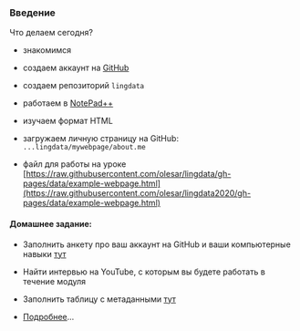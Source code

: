 ### Введение   

Что делаем сегодня?

* знакомимся  

* создаем аккаунт на [GitHub](github.com)  

* создаем репозиторий `lingdata`  

* работаем в [NotePad++]()  

* изучаем формат HTML  

* загружаем личную страницу на GitHub: `...lingdata/mywebpage/about.me`   

* файл для работы на уроке  [https://raw.githubusercontent.com/olesar/lingdata/gh-pages/data/example-webpage.html](https://raw.githubusercontent.com/olesar/lingdata2020/gh-pages/data/example-webpage.html)


#### Домашнее задание:  

* Заполнить анкету про ваш аккаунт на GitHub и ваши компьютерные навыки [тут](https://docs.google.com/forms/d/e/1FAIpQLSfPXxTbTBxzONsXdGUGrK3idDYuH6Vi0LeOYoCncCRJhbsatw/viewform)

* Найти интервью на YouTube, с которым вы будете работать в течение модуля  

* Заполнить таблицу с метаданными  [тут](https://docs.google.com/spreadsheets/d/1FvS4-A4gj9O_khXbSC1s3xMKeJyd8RtAkJwZ5fTkPLA/edit?usp=sharing)  

* [Подробнее](hw1-metadata.md)... 

